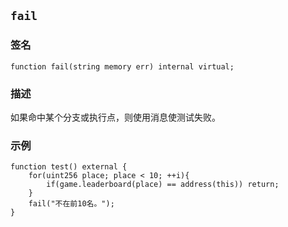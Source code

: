 ## `fail`

### 签名

```solidity
function fail(string memory err) internal virtual;
```

### 描述

如果命中某个分支或执行点，则使用消息使测试失败。

### 示例

```solidity
function test() external {
    for(uint256 place; place < 10; ++i){
        if(game.leaderboard(place) == address(this)) return;
    }
    fail("不在前10名。");
}
```